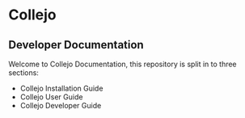 # Collejo 
## Developer Documentation

Welcome to Collejo Documentation, this repository is split in to three sections:

+ Collejo Installation Guide
+ Collejo User Guide
+ Collejo Developer Guide

